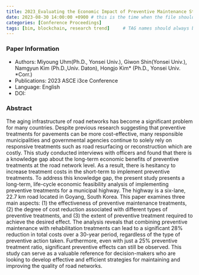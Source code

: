```yaml
---
title: 2023_Evaluating the Economic Impact of Preventive Maintenance Strategies for Municipal Highways
date: 2023-08-30 14:00:00 +0900 # this is the time when the file should be shown to public
categories: [Conference Proceedings]
tags: [bim, blockchain, research trend]     # TAG names should always be lowercase
---
```


### Paper Information
- Authors: Miyoung Uhm(Ph.D., Yonsei Univ.), Giwon Shin(Yonsei Univ.), Namgyun Kim (Ph.D.,Univ. Daton), Hongjo Kim* (Ph.D., Yonsei Univ. *Corr.)
- Publications:
2023 ASCE i3ce Conference
- Language: 
English
- DOI:

### Abstract
The aging infrastructure of road networks has become a significant problem for many countries. Despite previous research suggesting that preventive treatments for pavements can be more cost-effective, many responsible municipalities and governmental agencies continue to solely rely on responsive treatments such as road resurfacing or reconstruction which are costly. This study conducted interviews with officers and found that there is a knowledge gap about the long-term economic benefits of preventive treatments at the road network level. As a result, there is hesitancy to increase treatment costs in the short-term to implement preventive treatments. To address this knowledge gap, the present study presents a long-term, life-cycle economic feasibility analysis of implementing preventive treatments for a municipal highway. The highway is a six-lane, 22.7 km road located in Goyang, South Korea. This paper examines three main aspects: (1) the effectiveness of preventive maintenance treatments, (2) the degree of cost reduction associated with different types of preventive treatments, and (3) the extent of preventive treatment required to achieve the desired effect. The analysis reveals that combining preventive maintenance with rehabilitation treatments can lead to a significant 28% reduction in total costs over a 30-year period, regardless of the type of preventive action taken. Furthermore, even with just a 25% preventive treatment ratio, significant preventive effects can still be observed. This study can serve as a valuable reference for decision-makers who are looking to develop effective and efficient strategies for maintaining and improving the quality of road networks.